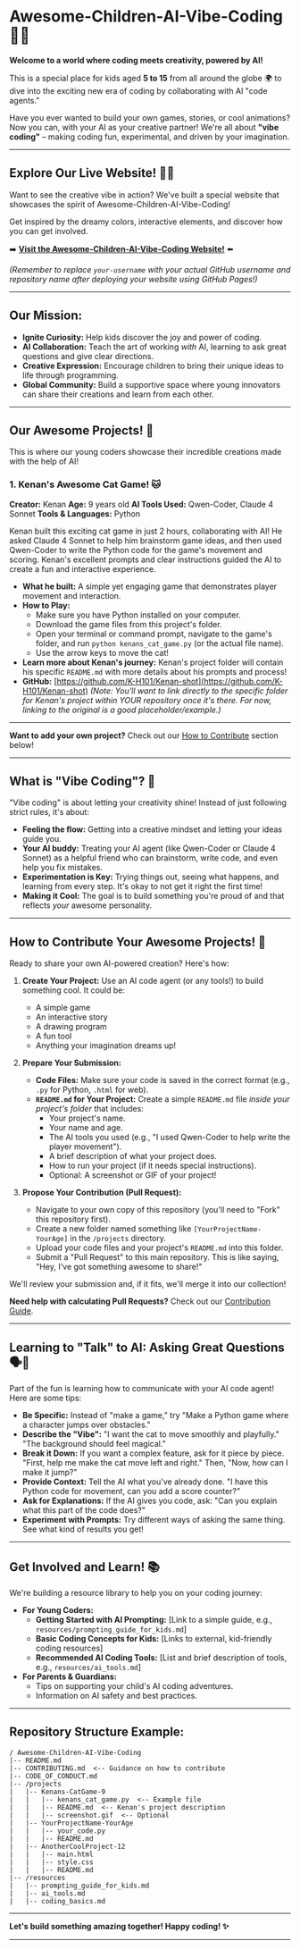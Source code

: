 # Awesome-Children-AI-Vibe-Coding 🚀✨

**Welcome to a world where coding meets creativity, powered by AI!**

This is a special place for kids aged **5 to 15** from all around the globe 🌍 to dive into the exciting new era of coding by collaborating with AI "code agents."

Have you ever wanted to build your own games, stories, or cool animations? Now you can, with your AI as your creative partner! We're all about **"vibe coding"** – making coding fun, experimental, and driven by your imagination.

---

## Explore Our Live Website! 🌈✨

Want to see the creative vibe in action? We've built a special website that showcases the spirit of Awesome-Children-AI-Vibe-Coding!

Get inspired by the dreamy colors, interactive elements, and discover how you can get involved.

➡️ **[Visit the Awesome-Children-AI-Vibe-Coding Website!](https://K-H101.github.io/Awesome-Children-AI-Vibe-Coding)** ⬅️

*(Remember to replace `your-username` with your actual GitHub username and repository name after deploying your website using GitHub Pages!)*

---

## Our Mission:

*   **Ignite Curiosity:** Help kids discover the joy and power of coding.
*   **AI Collaboration:** Teach the art of working *with* AI, learning to ask great questions and give clear directions.
*   **Creative Expression:** Encourage children to bring their unique ideas to life through programming.
*   **Global Community:** Build a supportive space where young innovators can share their creations and learn from each other.

---

## Our Awesome Projects! 🌟

This is where our young coders showcase their incredible creations made with the help of AI!

### 1. Kenan's Awesome Cat Game! 🐱

**Creator:** Kenan
**Age:** 9 years old
**AI Tools Used:** Qwen-Coder, Claude 4 Sonnet
**Tools & Languages:** Python

Kenan built this exciting cat game in just 2 hours, collaborating with AI! He asked Claude 4 Sonnet to help him brainstorm game ideas, and then used Qwen-Coder to write the Python code for the game's movement and scoring. Kenan's excellent prompts and clear instructions guided the AI to create a fun and interactive experience.

*   **What he built:** A simple yet engaging game that demonstrates player movement and interaction.
*   **How to Play:**
    *   Make sure you have Python installed on your computer.
    *   Download the game files from this project's folder.
    *   Open your terminal or command prompt, navigate to the game's folder, and run `python kenans_cat_game.py` (or the actual file name).
    *   Use the arrow keys to move the cat!
*   **Learn more about Kenan's journey:** Kenan's project folder will contain his specific `README.md` with more details about his prompts and process!
*   **GitHub:** [https://github.com/K-H101/Kenan-shot](https://github.com/K-H101/Kenan-shot) *(Note: You'll want to link directly to the *specific folder* for Kenan's project within YOUR repository once it's there. For now, linking to the original is a good placeholder/example.)*

---

**Want to add your own project?** Check out our [How to Contribute](#how-to-contribute-your-awesome-projects) section below!

---

## What is "Vibe Coding"? 🤔

"Vibe coding" is about letting your creativity shine! Instead of just following strict rules, it's about:

*   **Feeling the flow:** Getting into a creative mindset and letting your ideas guide you.
*   **Your AI buddy:** Treating your AI agent (like Qwen-Coder or Claude 4 Sonnet) as a helpful friend who can brainstorm, write code, and even help you fix mistakes.
*   **Experimentation is Key:** Trying things out, seeing what happens, and learning from every step. It's okay to not get it right the first time!
*   **Making it Cool:** The goal is to build something you're proud of and that reflects *your* awesome personality.

---

## How to Contribute Your Awesome Projects! 🎉

Ready to share your own AI-powered creation? Here's how:

1.  **Create Your Project:** Use an AI code agent (or any tools!) to build something cool. It could be:
    *   A simple game
    *   An interactive story
    *   A drawing program
    *   A fun tool
    *   Anything your imagination dreams up!

2.  **Prepare Your Submission:**
    *   **Code Files:** Make sure your code is saved in the correct format (e.g., `.py` for Python, `.html` for web).
    *   **`README.md` for Your Project:** Create a simple `README.md` file *inside your project's folder* that includes:
        *   Your project's name.
        *   Your name and age.
        *   The AI tools you used (e.g., "I used Qwen-Coder to help write the player movement").
        *   A brief description of what your project does.
        *   How to run your project (if it needs special instructions).
        *   Optional: A screenshot or GIF of your project!

3.  **Propose Your Contribution (Pull Request):**
    *   Navigate to your own copy of this repository (you'll need to "Fork" this repository first).
    *   Create a new folder named something like `[YourProjectName-YourAge]` in the `/projects` directory.
    *   Upload your code files and your project's `README.md` into this folder.
    *   Submit a "Pull Request" to this main repository. This is like saying, "Hey, I've got something awesome to share!"

We'll review your submission and, if it fits, we'll merge it into our collection!

**Need help with calculating Pull Requests?** Check out our [Contribution Guide](#contributing-guide).

---

## Learning to "Talk" to AI: Asking Great Questions 🗣️🤖

Part of the fun is learning how to communicate with your AI code agent! Here are some tips:

*   **Be Specific:** Instead of "make a game," try "Make a Python game where a character jumps over obstacles."
*   **Describe the "Vibe":** "I want the cat to move smoothly and playfully." "The background should feel magical."
*   **Break it Down:** If you want a complex feature, ask for it piece by piece. "First, help me make the cat move left and right." Then, "Now, how can I make it jump?"
*   **Provide Context:** Tell the AI what you've already done. "I have this Python code for movement, can you add a score counter?"
*   **Ask for Explanations:** If the AI gives you code, ask: "Can you explain what this part of the code does?"
*   **Experiment with Prompts:** Try different ways of asking the same thing. See what kind of results you get!

---

## Get Involved and Learn! 📚

We're building a resource library to help you on your coding journey:

*   **For Young Coders:**
    *   **Getting Started with AI Prompting:** [Link to a simple guide, e.g., `resources/prompting_guide_for_kids.md`]
    *   **Basic Coding Concepts for Kids:** [Links to external, kid-friendly coding resources]
    *   **Recommended AI Coding Tools:** [List and brief description of tools, e.g., `resources/ai_tools.md`]
*   **For Parents & Guardians:**
    *   Tips on supporting your child's AI coding adventures.
    *   Information on AI safety and best practices.

---

## Repository Structure Example:

```
/ Awesome-Children-AI-Vibe-Coding
|-- README.md
|-- CONTRIBUTING.md  <-- Guidance on how to contribute
|-- CODE_OF_CONDUCT.md
|-- /projects
|   |-- Kenans-CatGame-9
|   |   |-- kenans_cat_game.py  <-- Example file
|   |   |-- README.md  <-- Kenan's project description
|   |   |-- screenshot.gif  <-- Optional
|   |-- YourProjectName-YourAge
|   |   |-- your_code.py
|   |   |-- README.md
|   |-- AnotherCoolProject-12
|   |   |-- main.html
|   |   |-- style.css
|   |   |-- README.md
|-- /resources
|   |-- prompting_guide_for_kids.md
|   |-- ai_tools.md
|   |-- coding_basics.md
```

---

**Let's build something amazing together! Happy coding! ✨**

---

